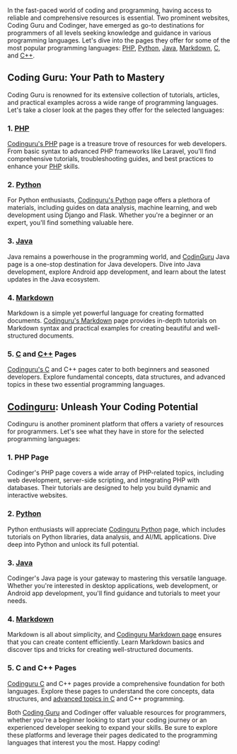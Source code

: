 In the fast-paced world of coding and programming, having access to reliable and comprehensive resources is essential. Two prominent websites, Coding Guru and Codinger, have emerged as go-to destinations for programmers of all levels seeking knowledge and guidance in various programming languages. Let's dive into the pages they offer for some of the most popular programming languages: [PHP](https://www.codinguru.online/compiler/php), [Python](https://www.codinguru.online/python), [Java](https://www.codinguru.online/compiler/java), [Markdown](https://www.codinguru.online/compiler/markdown), [C](https://www.codinguru.online/c), and [C++](https://www.codinguru.online/compiler/cpp).

## Coding Guru: Your Path to Mastery

Coding Guru is renowned for its extensive collection of tutorials, articles, and practical examples across a wide range of programming languages. Let's take a closer look at the pages they offer for the selected languages:

### 1. [PHP](https://www.codinguru.online/)

[Codinguru's PHP](https://www.codinguru.online/compiler/php) page is a treasure trove of resources for web developers. From basic syntax to advanced PHP frameworks like Laravel, you'll find comprehensive tutorials, troubleshooting guides, and best practices to enhance your [PHP](https://www.codinguru.online/) skills.

### 2. [Python](https://www.codinguru.online/python)

For Python enthusiasts, [Codinguru's Python](https://www.codinguru.online/compiler/python) page offers a plethora of materials, including guides on data analysis, machine learning, and web development using Django and Flask. Whether you're a beginner or an expert, you'll find something valuable here.

### 3. [Java](https://www.codinguru.online/compiler/java)

Java remains a powerhouse in the programming world, and [CodinGuru](https://www.codinguru.online/) Java page is a one-stop destination for Java developers. Dive into Java development, explore Android app development, and learn about the latest updates in the Java ecosystem.

### 4. [Markdown](https://www.codinguru.online/compiler/markdown)

Markdown is a simple yet powerful language for creating formatted documents. [Codinguru's Markdown](https://www.codinguru.online/compiler/markdown) page provides in-depth tutorials on Markdown syntax and practical examples for creating beautiful and well-structured documents.

### 5. [C](https://www.codinguru.online/c) and [C++](https://www.codinguru.online/compiler/cpp) Pages

[Codinguru's C](https://www.codinguru.online/c) and C++ pages cater to both beginners and seasoned developers. Explore fundamental concepts, data structures, and advanced topics in these two essential programming languages.

## [Codinguru](https://www.codinguru.online/): Unleash Your Coding Potential

Codinguru is another prominent platform that offers a variety of resources for programmers. Let's see what they have in store for the selected programming languages:

### 1. PHP Page

Codinger's PHP page covers a wide array of PHP-related topics, including web development, server-side scripting, and integrating PHP with databases. Their tutorials are designed to help you build dynamic and interactive websites.

### 2. [Python](https://www.codinguru.online/)

Python enthusiasts will appreciate [Codinguru Python](https://www.codinguru.online/) page, which includes tutorials on Python libraries, data analysis, and AI/ML applications. Dive deep into Python and unlock its full potential.

### 3. [Java](https://www.codinguru.online/)

Codinger's Java page is your gateway to mastering this versatile language. Whether you're interested in desktop applications, web development, or Android app development, you'll find guidance and tutorials to meet your needs.

### 4. [Markdown](https://www.codinguru.online/)

Markdown is all about simplicity, and [Codinguru Markdown page](https://www.codinguru.online/) ensures that you can create content efficiently. Learn Markdown basics and discover tips and tricks for creating well-structured documents.

### 5. C and C++ Pages

[Codinguru C](https://www.codinguru.online/c) and C++ pages provide a comprehensive foundation for both languages. Explore these pages to understand the core concepts, data structures, and [advanced topics in C](https://www.codinguru.online/c) and C++ programming.

Both [Coding Guru](https://www.codinguru.online/) and Codinger offer valuable resources for programmers, whether you're a beginner looking to start your coding journey or an experienced developer seeking to expand your skills. Be sure to explore these platforms and leverage their pages dedicated to the programming languages that interest you the most. Happy coding!

